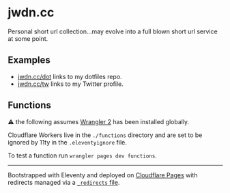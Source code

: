 # jwdn.cc

Personal short url collection…may evolve into a full blown short url service at some point.

## Examples

- [jwdn.cc/dot](https://github.com/25thhour/dotfiles) links to my dotfiles repo.
- [jwdn.cc/tw](https://twitter.com/25thhour) links to my Twitter profile.

## Functions

:warning: the following assumes [Wrangler 2](https://github.com/cloudflare/wrangler2) has been installed globally.

Cloudflare Workers live in the `./functions` directory and are set to be ignored by 11ty in the `.eleventyignore` file.

To test a function run `wrangler pages dev functions`.

---

Bootstrapped with Eleventy and deployed on [Cloudflare Pages](https://pages.cloudflare.com) with redirects managed via a [`_redirects` file](https://developers.cloudflare.com/pages/platform/redirects).
